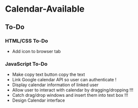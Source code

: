 # Calendar-Available

## To-Do

### HTML/CSS To-Do
- Add icon to browser tab

### JavaScript To-Do
- Make copy text button copy the text
- Link Google calendar API so user can authenticate !
- Display calendar information of linked user
- Allow user to interact with calendar by dragging/dropping !!!
- Catch drag/drop windows and insert them into text box !!!
- Design Calendar interface 